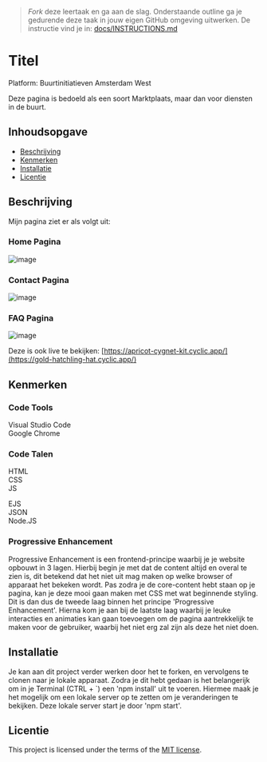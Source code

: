 > _Fork_ deze leertaak en ga aan de slag. Onderstaande outline ga je gedurende deze taak in jouw eigen GitHub omgeving uitwerken. De instructie vind je in: [docs/INSTRUCTIONS.md](docs/INSTRUCTIONS.md)

# Titel
Platform: Buurtinitiatieven Amsterdam West

Deze pagina is bedoeld als een soort Marktplaats, maar dan voor diensten in de buurt.

## Inhoudsopgave

  * [Beschrijving](#beschrijving)
  * [Kenmerken](#kenmerken)
  * [Installatie](#installatie)
  * [Licentie](#licentie)

## Beschrijving
Mijn pagina ziet er als volgt uit:

### Home Pagina
![image](https://github.com/TygoWolven/Sprint9-Interactive-Functionality/assets/144010858/ab81edf5-319a-4f23-9a3c-d7d9f5680e2d)

### Contact Pagina
![image](https://github.com/TygoWolven/Sprint9-Interactive-Functionality/assets/144010858/5c72a6cd-50ae-44b2-80e9-b2de40c1dd9a)

### FAQ Pagina
![image](https://github.com/TygoWolven/Sprint9-Interactive-Functionality/assets/144010858/277d58f7-cade-4021-9f17-1cd024555590)


Deze is ook live te bekijken: [https://apricot-cygnet-kit.cyclic.app/](https://gold-hatchling-hat.cyclic.app/)

## Kenmerken

### Code Tools
Visual Studio Code <br>
Google Chrome

### Code Talen
HTML <br>
CSS <br>
JS

EJS <br>
JSON <br>
Node.JS<br>

### Progressive Enhancement
Progressive Enhancement is een frontend-principe waarbij je je website opbouwt in 3 lagen. Hierbij begin je met dat de content altijd en overal te zien is, dit betekend dat het niet uit mag maken op welke browser of apparaat het bekeken wordt. Pas zodra je de core-content hebt staan op je pagina, kan je deze mooi gaan maken met CSS met wat beginnende styling. Dit is dan dus de tweede laag binnen het principe 'Progressive Enhancement'. Hierna kom je aan bij de laatste laag waarbij je leuke interacties en animaties kan gaan toevoegen om de pagina aantrekkelijk te maken voor de gebruiker, waarbij het niet erg zal zijn als deze het niet doen.

## Installatie
Je kan aan dit project verder werken door het te forken, en vervolgens te clonen naar je lokale apparaat. Zodra je dit hebt gedaan is het belangerijk om in je Terminal (CTRL +  `) een 'npm install' uit te voeren. Hiermee maak je het mogelijk om een lokale server op te zetten om je veranderingen te bekijken. Deze lokale server start je door 'npm start'.

## Licentie

This project is licensed under the terms of the [MIT license](./LICENSE).
